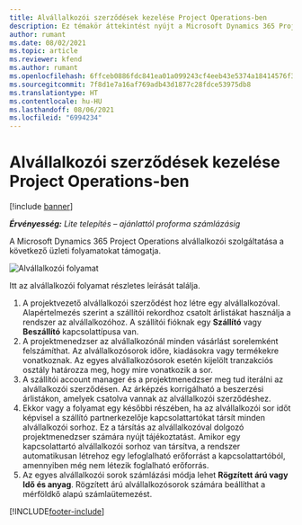 ```yaml
---
title: Alvállalkozói szerződések kezelése Project Operations-ben
description: Ez témakör áttekintést nyújt a Microsoft Dynamics 365 Project Operations teljes alvállalkozó-kezelési folyamatról.
author: rumant
ms.date: 08/02/2021
ms.topic: article
ms.reviewer: kfend
ms.author: rumant
ms.openlocfilehash: 6ffceb0886fdc841ea01a099243cf4eeb43e5374a18414576f3639a3e50857fd
ms.sourcegitcommit: 7f8d1e7a16af769adb43d1877c28fdce53975db8
ms.translationtype: HT
ms.contentlocale: hu-HU
ms.lasthandoff: 08/06/2021
ms.locfileid: "6994234"
---
```

# <a name="subcontract-management-in-project-operations"></a>Alvállalkozói szerződések kezelése Project Operations-ben

[!include [banner](../../includes/dataverse-preview.md)]

_**Érvényesség:** Lite telepítés – ajánlattól proforma számlázásig_

A Microsoft Dynamics 365 Project Operations alvállalkozói szolgáltatása a következő üzleti folyamatokat támogatja.

![Alvállalkozói folyamat](../media/SubcontractingProcessFlow.png)

Itt az alvállalkozói folyamat részletes leírását találja.

1. A projektvezető alvállalkozói szerződést hoz létre egy alvállalkozóval. Alapértelmezés szerint a szállítói rekordhoz csatolt árlistákat használja a rendszer az alvállalkozóhoz. A szállítói fióknak egy **Szállító** vagy **Beszállító** kapcsolattípusa van.
2. A projektmenedzser az alvállalkozónál minden vásárlást sorelemként felszámíthat. Az alvállalkozósorok időre, kiadásokra vagy termékekre vonatkoznak. Az egyes alvállalkozósorok esetén kijelölt tranzakciós osztály határozza meg, hogy mire vonatkozik a sor.
3. A szállítói account manager és a projektmenedzser meg tud iterálni az alvállalkozói szerződésen. Az árképzés korrigálható a beszerzési árlistákon, amelyek csatolva vannak az alvállalkozói szerződéshez.
4. Ekkor vagy a folyamat egy későbbi részében, ha az alvállalkozói sor időt képvisel a szállító partnerkezelője kapcsolattartókat társít minden alvállalkozói sorhoz. Ez a társítás az alvállalkozóval dolgozó projektmenedzser számára nyújt tájékoztatást. Amikor egy kapcsolattartó alvállalkozói sorhoz van társítva, a rendszer automatikusan létrehoz egy lefoglalható erőforrást a kapcsolattartóból, amennyiben még nem létezik foglalható erőforrás.
5. Az egyes alvállalkozói sorok számlázási módja lehet **Rögzített árú vagy** **Idő és anyag**. Rögzített árú alvállalkozósorok számára beállíthat a mérföldkő alapú számlaütemezést.

[!INCLUDE[footer-include](../../includes/footer-banner.md)]
